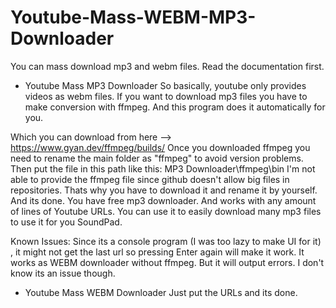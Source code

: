 # Youtube-Mass-WEBM-MP3-Downloader
You can mass download mp3 and webm files. Read the documentation first.

- Youtube Mass MP3 Downloader
So basically, youtube only provides videos as webm files. If you want to download mp3 files you have to make conversion with ffmpeg. And this program does it automatically for you.

Which you can download from here --> https://www.gyan.dev/ffmpeg/builds/
Once you downloaded ffmpeg you need to rename the main folder as "ffmpeg" to avoid version problems.
Then put the file in this path like this: MP3 Downloader\ffmpeg\bin 
I'm not able to provide the ffmpeg file since github doesn't allow big files in repositories. Thats why you have to download it and rename it by yourself.
And its done. You have free mp3 downloader. And works with any amount of lines of Youtube URLs. You can use it to easily download many mp3 files to use it for you SoundPad.

Known Issues:
Since its a console program (I was too lazy to make UI for it) , it might not get the last url so pressing Enter again will make it work.
It works as WEBM downloader without ffmpeg. But it will output errors. I don't know its an issue though. 

- Youtube Mass WEBM Downloader
Just put the URLs and its done.
